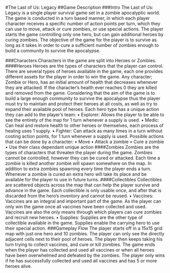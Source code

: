 #The Last of Us: Legacy
##Game Description
###Intro
The Last of Us: Legacy is a single player survival game set in a zombie apocalyptic world.
The game is conducted in a turn based manner, in which each player character receives a specific
number of action points per turn, which they can use to move, attack or cure zombies, or use
special actions.
The player starts the game controlling only one hero, but can gain additional heroes by curing
zombies. The objective of the game for the player is to survive as long as it takes in order to
cure a sufficient number of zombies enough to build a community to survive the apocalypse.

###Characters
Characters in the game are split into Heroes or Zombies.
####Heroes
Heroes are the types of characters that the player can control. There are several types of heroes
available in the game, each one provides different assets for the player in order to win the game.
Any character; Zombie or Hero, has an initial amount of health that decreases whenever they
are attacked. If the character’s health ever reaches 0 they are killed and removed from the
game.
Considering that the aim of the game is to build a large enough community to survive the
apocalypse thus the player must try to maintain and protect their heroes at all costs, as well as
try to expand their available pool of heroes.
Each hero type has a unique action they can add to the player’s team:
• Explorer: Allows the player to be able to see the entirety of the map for 1 turn whenever
a supply is used.
• Medic: Can heal and restore health to other heroes or themselves, each process of healing
uses 1 supply.
• Fighter: Can attack as many times in a turn without costing action points, for 1 turn
whenever a supply is used.
Possible actions that can be done by a character:
• Move
• Attack a zombie
• Cure a zombie
• Use their class dependant unique action
####Zombies
Zombies are the types of characters that threaten the player during the game. Zombies cannot
be controlled, however they can be cured or attacked. Each time a zombie is killed another
zombie will spawn somewhere on the map. In addition to extra zombies spawning every time
the player ends a turn.
Whenever a zombie is cured an extra hero will take its place and be available for the player to
use in future turns.
####Collectibles
Collectibles are scattered objects across the map that can help the player survive and advance
in the game. Each collectible is only usable once, and after that is discarded from the hero’s
inventory and cannot be reused.
• Vaccines: Vaccines are an integral and important part of the game. As the player can
only win the game once all vaccines have been collected and used. Vaccines are also the
only means through which players can cure zombies and recruit new heroes.
• Supplies: Supplies are the other type of collectible available in the game. Supplies
enable the carrying hero to use their special action.
###Gameplay Flow
The player starts off in a 15x15 grid map with just one hero and 10 zombies. The player can
only see the directly adjacent cells next to their pool of heroes. The player then keeps taking
his turn trying to collect vaccines, and cure or kill zombies. The game ends when the player
has collected and used all vaccines or when all heroes have been overwhelmed and defeated by
the zombies.
The player only wins if he has successfully collected and used all vaccines and has 5 or more
heroes alive.